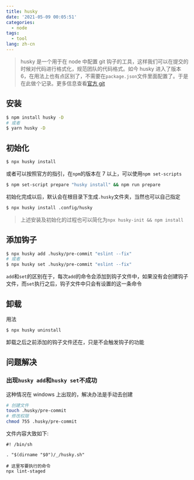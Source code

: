 ```yaml
---
title: husky
date: '2021-05-09 00:05:51'
categories:
  - node
tags:
  - tool
lang: zh-cn
---
```


> husky 是一个用于在 node 中配置 git 钩子的工具，这样我们可以在提交的时候对代码进行格式化，规范团队的代码格式。如今 husky 进入了版本 6，在用法上也有点区别了，不需要在`package.json`文件里面配置了。于是在此做个记录。更多信息查看[官方 git](https://github.com/typicode/husky)

## 安装

```bash
$ npm install husky -D
# 或者
$ yarn husky -D
```

## 初始化

```bash
$ npx husky install
```

或者可以按照官方的指引，在`npm`的版本在 7 以上，可以使用`npm set-scripts`

```bash
$ npm set-script prepare "husky install" && npm run prepare
```

初始化完成以后，默认会在根目录下生成`.husky`文件夹，当然也可以自己指定

```bash
$ npx husky install .config/husky
```

> 上述安装及初始化的过程也可以简化为`npx husky-init && npm install`

## 添加钩子

```bash
$ npx husky add .husky/pre-commit "eslint --fix"
# 或者
$ npx husky set .husky/pre-commit "eslint --fix"
```

`add`和`set`的区别在于，每次`add`的命令会添加到钩子文件中，如果没有会创建钩子文件，而`set`执行之后，钩子文件中只会有设置的这一条命令

## 卸载

用法

```bash
$ npx husky uninstall
```

卸载之后之前添加的钩子文件还在，只是不会触发钩子的功能

## 问题解决

### 出现`husky add`和`husky set`不成功

这种情况在 windows 上出现的，解决办法是手动去创建

```bash
# 创建文件
touch .husky/pre-commit
# 修改权限
chmod 755 .husky/pre-commit
```

文件内容大致如下:

```shell
#! /bin/sh

. "$(dirname "$0")/_/husky.sh"

# 这里写要执行的命令
npx lint-staged
```

